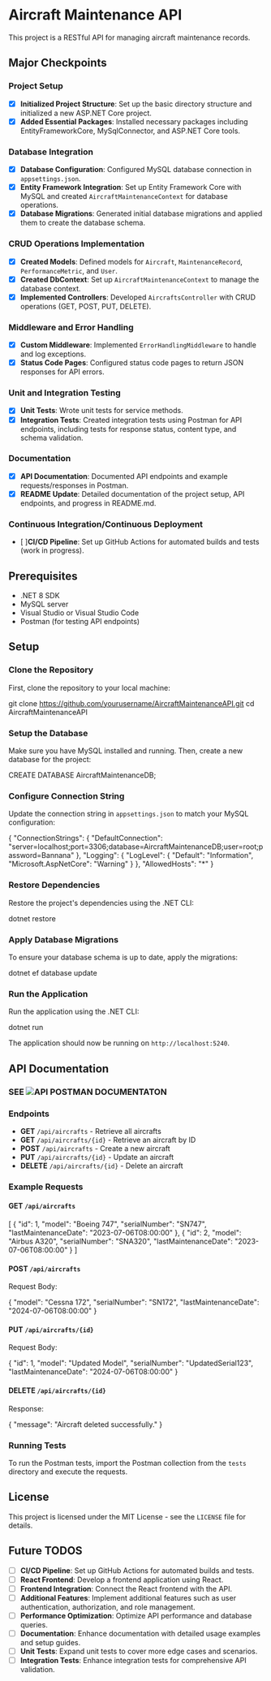 # Aircraft Maintenance API

This project is a RESTful API for managing aircraft maintenance records.

## Major Checkpoints

### Project Setup
- [x] **Initialized Project Structure**: Set up the basic directory structure and initialized a new ASP.NET Core project.
- [x] **Added Essential Packages**: Installed necessary packages including EntityFrameworkCore, MySqlConnector, and ASP.NET Core tools.

### Database Integration
- [x] **Database Configuration**: Configured MySQL database connection in `appsettings.json`.
- [x] **Entity Framework Integration**: Set up Entity Framework Core with MySQL and created `AircraftMaintenanceContext` for database operations.
- [x] **Database Migrations**: Generated initial database migrations and applied them to create the database schema.

### CRUD Operations Implementation
- [x] **Created Models**: Defined models for `Aircraft`, `MaintenanceRecord`, `PerformanceMetric`, and `User`.
- [x] **Created DbContext**: Set up `AircraftMaintenanceContext` to manage the database context.
- [x] **Implemented Controllers**: Developed `AircraftsController` with CRUD operations (GET, POST, PUT, DELETE).

### Middleware and Error Handling
- [x] **Custom Middleware**: Implemented `ErrorHandlingMiddleware` to handle and log exceptions.
- [x] **Status Code Pages**: Configured status code pages to return JSON responses for API errors.

### Unit and Integration Testing
- [x] **Unit Tests**: Wrote unit tests for service methods.
- [x] **Integration Tests**: Created integration tests using Postman for API endpoints, including tests for response status, content type, and schema validation.

### Documentation
- [x] **API Documentation**: Documented API endpoints and example requests/responses in Postman.
- [x] **README Update**: Detailed documentation of the project setup, API endpoints, and progress in README.md.

### Continuous Integration/Continuous Deployment
- [ ]**CI/CD Pipeline**: Set up GitHub Actions for automated builds and tests (work in progress).

## Prerequisites

- .NET 8 SDK
- MySQL server
- Visual Studio or Visual Studio Code
- Postman (for testing API endpoints)

## Setup

### Clone the Repository

First, clone the repository to your local machine:

git clone https://github.com/yourusername/AircraftMaintenanceAPI.git
cd AircraftMaintenanceAPI

### Setup the Database

Make sure you have MySQL installed and running. Then, create a new database for the project:

CREATE DATABASE AircraftMaintenanceDB;

### Configure Connection String

Update the connection string in `appsettings.json` to match your MySQL configuration:

{
  "ConnectionStrings": {
    "DefaultConnection": "server=localhost;port=3306;database=AircraftMaintenanceDB;user=root;password=Bannana"
  },
  "Logging": {
    "LogLevel": {
      "Default": "Information",
      "Microsoft.AspNetCore": "Warning"
    }
  },
  "AllowedHosts": "*"
}

### Restore Dependencies

Restore the project's dependencies using the .NET CLI:

dotnet restore

### Apply Database Migrations

To ensure your database schema is up to date, apply the migrations:

dotnet ef database update

### Run the Application

Run the application using the .NET CLI:

dotnet run

The application should now be running on `http://localhost:5240`.

## API Documentation
### SEE ![API POSTMAN DOCUMENTATON](https://documenter.getpostman.com/view/32764813/2sA3e1Apqr)

### Endpoints

- **GET** `/api/aircrafts` - Retrieve all aircrafts
- **GET** `/api/aircrafts/{id}` - Retrieve an aircraft by ID
- **POST** `/api/aircrafts` - Create a new aircraft
- **PUT** `/api/aircrafts/{id}` - Update an aircraft
- **DELETE** `/api/aircrafts/{id}` - Delete an aircraft

### Example Requests

#### GET `/api/aircrafts`

[
  {
    "id": 1,
    "model": "Boeing 747",
    "serialNumber": "SN747",
    "lastMaintenanceDate": "2023-07-06T08:00:00"
  },
  {
    "id": 2,
    "model": "Airbus A320",
    "serialNumber": "SNA320",
    "lastMaintenanceDate": "2023-07-06T08:00:00"
  }
]

#### POST `/api/aircrafts`

Request Body:

{
  "model": "Cessna 172",
  "serialNumber": "SN172",
  "lastMaintenanceDate": "2024-07-06T08:00:00"
}

#### PUT `/api/aircrafts/{id}`

Request Body:

{
  "id": 1,
  "model": "Updated Model",
  "serialNumber": "UpdatedSerial123",
  "lastMaintenanceDate": "2024-07-06T08:00:00"
}

#### DELETE `/api/aircrafts/{id}`

Response:

{
  "message": "Aircraft deleted successfully."
}

### Running Tests

To run the Postman tests, import the Postman collection from the `tests` directory and execute the requests.

## License

This project is licensed under the MIT License - see the `LICENSE` file for details.

## Future TODOS

- [ ] **CI/CD Pipeline**: Set up GitHub Actions for automated builds and tests.
- [ ] **React Frontend**: Develop a frontend application using React.
- [ ] **Frontend Integration**: Connect the React frontend with the API.
- [ ] **Additional Features**: Implement additional features such as user authentication, authorization, and role management.
- [ ] **Performance Optimization**: Optimize API performance and database queries.
- [ ] **Documentation**: Enhance documentation with detailed usage examples and setup guides.
- [ ] **Unit Tests**: Expand unit tests to cover more edge cases and scenarios.
- [ ] **Integration Tests**: Enhance integration tests for comprehensive API validation.
